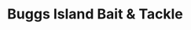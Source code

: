 ---
title: "Buggs Island Bait & Tackle"
url: /clarksville/buggs-island-bait-and-tackle/
shop: fishing
---